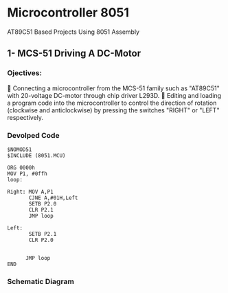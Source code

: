# Microcontroller 8051 
AT89C51 Based Projects Using 8051 Assembly 

## 1- MCS-51 Driving A DC-Motor
### Ojectives:
 Connecting a microcontroller from the MCS-51 family such as "AT89C51" with 20-voltage DC-motor through chip driver L293D.
 Editing and loading a program code into the microcontroller to control the direction of rotation (clockwise and anticlockwise) by pressing the switches "RIGHT" or "LEFT" respectively.

### Devolped Code
    
```
$NOMOD51
$INCLUDE (8051.MCU)

ORG 0000h
MOV P1, #0ffh
loop:

Right: MOV A,P1
       CJNE A,#01H,Left
       SETB P2.0
       CLR P2.1
       JMP loop
       
Left:
       SETB P2.1
       CLR P2.0


      JMP loop
END
```
### Schematic Diagram
